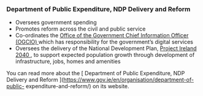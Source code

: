 ###  Department of Public Expenditure, NDP Delivery and Reform

  * Oversees government spending 
  * Promotes reform across the civil and public service 
  * Co-ordinates the [ Office of the Government Chief Information Officer (OGCIO) ](https://www.gov.ie/en/organisation-information/6ee40f-office-of-the-government-chief-information-officer-ogcio/) which has responsibility for the government’s digital services 
  * Oversees the delivery of the National Development Plan, [ Project Ireland 2040 ](https://www.gov.ie/en/campaigns/09022006-project-ireland-2040/?referrer=http://www.gov.ie/2040/%22%20/l%20%22:~:text=Project%20Ireland%202040%20is%20the%20government%E2%80%99s%20long-term%20overarching,didn%E2%80%99t%20align%20with%20a%20well-thought-out%20and%20defined%20strategy.) , to support expected population growth through development of infrastructure, jobs, homes and amenities 

You can read more about the [ Department of Public Expenditure, NDP Delivery
and Reform ](https://www.gov.ie/en/organisation/department-of-public-
expenditure-and-reform/) on its website.
